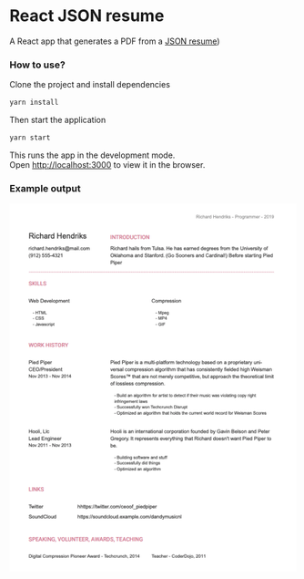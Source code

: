 # React JSON resume

A React app that generates a PDF from a [JSON resume](http://jsonresume.org))

### How to use?

Clone the project and install dependencies

```bash
yarn install
```

Then start the application

```bash
yarn start
```
This runs the app in the development mode.<br>
Open [http://localhost:3000](http://localhost:3000) to view it in the browser.

### Example output

![Example output](https://raw.githubusercontent.com/mediaupstream/react-json-resume/master/preview.png)
